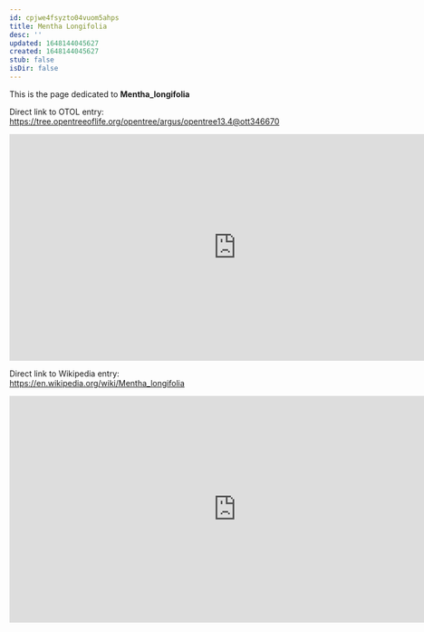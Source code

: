 ```yaml
---
id: cpjwe4fsyzto04vuom5ahps
title: Mentha Longifolia
desc: ''
updated: 1648144045627
created: 1648144045627
stub: false
isDir: false
---
```

This is the page dedicated to **Mentha_longifolia**


Direct link to OTOL entry: https://tree.opentreeoflife.org/opentree/argus/opentree13.4@ott346670



<html>
    <body>
    <iframe src="https://tree.opentreeoflife.org/opentree/argus/opentree13.4@ott346670"
    width="800" height="400" frameborder="0" allowfullscreen> </iframe>
    </body>
</html>
    


Direct link to Wikipedia entry: https://en.wikipedia.org/wiki/Mentha_longifolia



<html>
    <body>
    <iframe src="https://en.wikipedia.org/wiki/Mentha_longifolia"
    width="800" height="400" frameborder="0" allowfullscreen> </iframe>
    </body>
</html>
    
